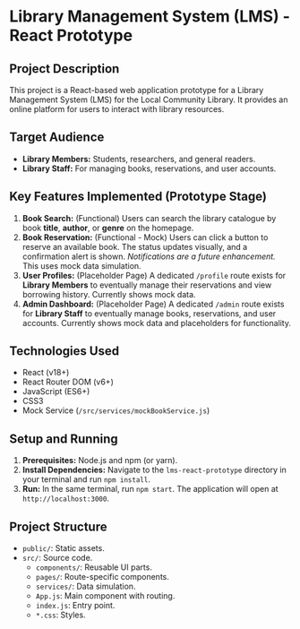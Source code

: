 # Library Management System (LMS) - React Prototype

## Project Description

This project is a React-based web application prototype for a Library Management System (LMS) for the Local Community Library. It provides an online platform for users to interact with library resources.

## Target Audience

- **Library Members:** Students, researchers, and general readers.
- **Library Staff:** For managing books, reservations, and user accounts.

## Key Features Implemented (Prototype Stage)

1.  **Book Search:** (Functional) Users can search the library catalogue by book **title**, **author**, or **genre** on the homepage.
2.  **Book Reservation:** (Functional - Mock) Users can click a button to reserve an available book. The status updates visually, and a confirmation alert is shown. _Notifications are a future enhancement._ This uses mock data simulation.
3.  **User Profiles:** (Placeholder Page) A dedicated `/profile` route exists for **Library Members** to eventually manage their reservations and view borrowing history. Currently shows mock data.
4.  **Admin Dashboard:** (Placeholder Page) A dedicated `/admin` route exists for **Library Staff** to eventually manage books, reservations, and user accounts. Currently shows mock data and placeholders for functionality.

## Technologies Used

- React (v18+)
- React Router DOM (v6+)
- JavaScript (ES6+)
- CSS3
- Mock Service (`/src/services/mockBookService.js`)

## Setup and Running

1.  **Prerequisites:** Node.js and npm (or yarn).
2.  **Install Dependencies:** Navigate to the `lms-react-prototype` directory in your terminal and run `npm install`.
3.  **Run:** In the same terminal, run `npm start`. The application will open at `http://localhost:3000`.

## Project Structure

- `public/`: Static assets.
- `src/`: Source code.
  - `components/`: Reusable UI parts.
  - `pages/`: Route-specific components.
  - `services/`: Data simulation.
  - `App.js`: Main component with routing.
  - `index.js`: Entry point.
  - `*.css`: Styles.

